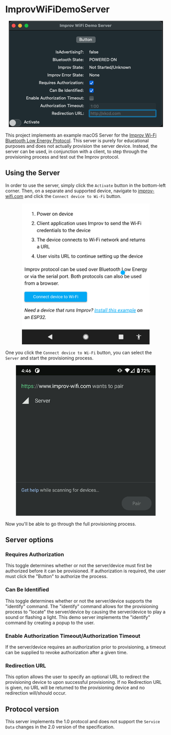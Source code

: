 # ImprovWiFiDemoServer

<p align="center">
  <img alt="Screenshot" src="https://github.com/ryaneverett33/ImprovWifiDemoServer/raw/main/images/screenshot.png" title="Screenshot">
</p>

This project implements an example macOS Server for the [Improv Wi-Fi](https://www.improv-wifi.com/) [Bluetooth Low Energy Protocol](https://www.improv-wifi.com/ble/). This server is purely for educational purposes and does not actually provision the server device. Instead, the server can be used, in conjunction with a client, to step through the provisioning process and test out the Improv protocol.

## Using the Server

In order to use the server, simply click the `Activate` button in the bottom-left corner. Then, on a separate and supported device, navigate to [improv-wifi.com](https://www.improv-wifi.com/) and click the `Connect device to Wi-Fi` button. 

<p align="center">
  <img alt="Connect device to Wi-Fi" src="https://github.com/ryaneverett33/ImprovWifiDemoServer/raw/main/images/provisioning-connect-to-wifi.png" title="Connect device to Wi-Fi" width="400px">
</p>

One you click the `Connect device to Wi-Fi` button, you can select the `Server` and start the provisioning process.

<p align="center">
  <img alt="Select Device to Pair" src="https://github.com/ryaneverett33/ImprovWifiDemoServer/raw/main/images/provisioning-select-server.png" title="Select Device to Pair">
</p>

Now you'll be able to go through the full provisioning process.

## Server options

### Requires Authorization

This toggle determines whether or not the server/device must first be authorized before it can be provisioned. If authorization is required, the user must click the "Button" to authorize the process.

### Can Be Identified

This toggle determines whether or not the server/device supports the "identify" command. The "identify" command allows for the provisioning process to "locate" the server/device by causing the server/device to play a sound or flashing a light. This demo server implements the "identify" command by creating a popup to the user.

### Enable Authorization Timeout/Authorization Timeout

If the server/device requires an authorization prior to provisioning, a timeout can be supplied to revoke authorization after a given time.

### Redirection URL

This option allows the user to specify an optional URL to redirect the provisioning device to upon successful provisioning. If no Redirection URL is given, no URL will be returned to the provisioning device and no redirection will/should occur.

## Protocol version

This server implements the 1.0 protocol and does not support the `Service Data` changes in the 2.0 version of the specification.